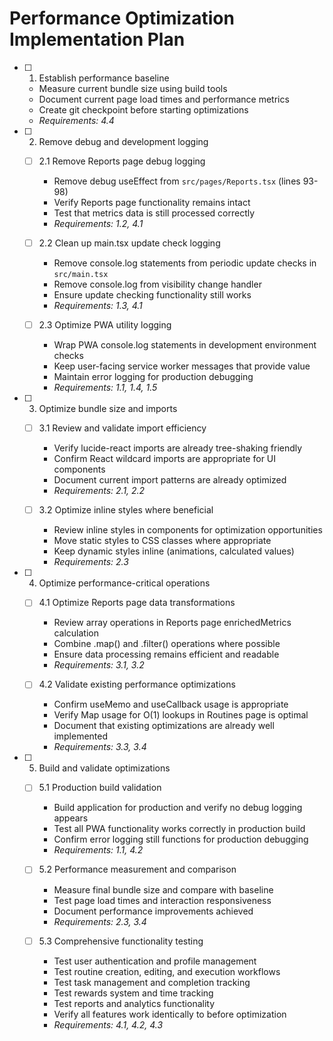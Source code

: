 # Performance Optimization Implementation Plan

- [ ] 1. Establish performance baseline
  - Measure current bundle size using build tools
  - Document current page load times and performance metrics
  - Create git checkpoint before starting optimizations
  - _Requirements: 4.4_

- [ ] 2. Remove debug and development logging
  - [ ] 2.1 Remove Reports page debug logging
    - Remove debug useEffect from `src/pages/Reports.tsx` (lines 93-98)
    - Verify Reports page functionality remains intact
    - Test that metrics data is still processed correctly
    - _Requirements: 1.2, 4.1_

  - [ ] 2.2 Clean up main.tsx update check logging
    - Remove console.log statements from periodic update checks in `src/main.tsx`
    - Remove console.log from visibility change handler
    - Ensure update checking functionality still works
    - _Requirements: 1.3, 4.1_

  - [ ] 2.3 Optimize PWA utility logging
    - Wrap PWA console.log statements in development environment checks
    - Keep user-facing service worker messages that provide value
    - Maintain error logging for production debugging
    - _Requirements: 1.1, 1.4, 1.5_

- [ ] 3. Optimize bundle size and imports
  - [ ] 3.1 Review and validate import efficiency
    - Verify lucide-react imports are already tree-shaking friendly
    - Confirm React wildcard imports are appropriate for UI components
    - Document current import patterns are already optimized
    - _Requirements: 2.1, 2.2_

  - [ ] 3.2 Optimize inline styles where beneficial
    - Review inline styles in components for optimization opportunities
    - Move static styles to CSS classes where appropriate
    - Keep dynamic styles inline (animations, calculated values)
    - _Requirements: 2.3_

- [ ] 4. Optimize performance-critical operations
  - [ ] 4.1 Optimize Reports page data transformations
    - Review array operations in Reports page enrichedMetrics calculation
    - Combine .map() and .filter() operations where possible
    - Ensure data processing remains efficient and readable
    - _Requirements: 3.1, 3.2_

  - [ ] 4.2 Validate existing performance optimizations
    - Confirm useMemo and useCallback usage is appropriate
    - Verify Map usage for O(1) lookups in Routines page is optimal
    - Document that existing optimizations are already well implemented
    - _Requirements: 3.3, 3.4_

- [ ] 5. Build and validate optimizations
  - [ ] 5.1 Production build validation
    - Build application for production and verify no debug logging appears
    - Test all PWA functionality works correctly in production build
    - Confirm error logging still functions for production debugging
    - _Requirements: 1.1, 4.2_

  - [ ] 5.2 Performance measurement and comparison
    - Measure final bundle size and compare with baseline
    - Test page load times and interaction responsiveness
    - Document performance improvements achieved
    - _Requirements: 2.3, 3.4_

  - [ ] 5.3 Comprehensive functionality testing
    - Test user authentication and profile management
    - Test routine creation, editing, and execution workflows
    - Test task management and completion tracking
    - Test rewards system and time tracking
    - Test reports and analytics functionality
    - Verify all features work identically to before optimization
    - _Requirements: 4.1, 4.2, 4.3_
